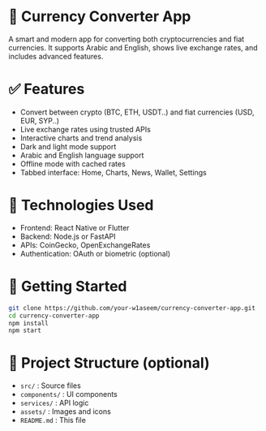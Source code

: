  # 💱 Currency Converter App

A smart and modern app for converting both cryptocurrencies and fiat currencies. It supports Arabic and English, shows live exchange rates, and includes advanced features.

 # ✅ Features
- Convert between crypto (BTC, ETH, USDT..) and fiat currencies (USD, EUR, SYP..)
- Live exchange rates using trusted APIs
- Interactive charts and trend analysis
- Dark and light mode support
- Arabic and English language support
- Offline mode with cached rates
- Tabbed interface: Home, Charts, News, Wallet, Settings

 # 🧰 Technologies Used
- Frontend: React Native or Flutter
- Backend: Node.js or FastAPI
- APIs: CoinGecko, OpenExchangeRates
- Authentication: OAuth or biometric (optional)

 # 🚀 Getting Started
```bash
git clone https://github.com/your-w1aseem/currency-converter-app.git
cd currency-converter-app
npm install
npm start
```

 # 📁 Project Structure (optional)
- `src/` : Source files
- `components/` : UI components
- `services/` : API logic
- `assets/` : Images and icons
- `README.md` : This file

